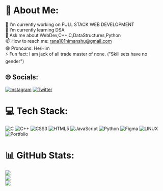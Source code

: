 # 💫 About Me:
🔭 I’m currently working on FULL STACK WEB DEVELOPMENT<br>🌱 I’m currently learning DSA<br>💬 Ask me about WebDev,C++,C,DataStructures,Python<br>📫 How to reach me: rana101himanshu@gmail.com<br>😄 Pronouns: He/Him<br>⚡ Fun fact: I am jack of all trade master of none. ("Skill sets have no gender")


## 🌐 Socials:
[![Instagram](https://img.shields.io/badge/Instagram-%23E4405F.svg?logo=Instagram&logoColor=white)](https://instagram.com/___himanshu_13) [![Twitter](https://img.shields.io/badge/Twitter-%231DA1F2.svg?logo=Twitter&logoColor=white)](https://twitter.com/Himanshu_rana13) 

# 💻 Tech Stack:
![C](https://img.shields.io/badge/c-%2300599C.svg?style=flat&logo=c&logoColor=white) ![C++](https://img.shields.io/badge/c++-%2300599C.svg?style=flat&logo=c%2B%2B&logoColor=white) ![CSS3](https://img.shields.io/badge/css3-%231572B6.svg?style=flat&logo=css3&logoColor=white) ![HTML5](https://img.shields.io/badge/html5-%23E34F26.svg?style=flat&logo=html5&logoColor=white) ![JavaScript](https://img.shields.io/badge/javascript-%23323330.svg?style=flat&logo=javascript&logoColor=%23F7DF1E) ![Python](https://img.shields.io/badge/python-3670A0?style=flat&logo=python&logoColor=ffdd54) 	![Figma](https://img.shields.io/badge/figma-%23F24E1E.svg?style=flat&logo=figma&logoColor=white) ![LINUX](https://img.shields.io/badge/Linux-FCC624?style=flat&logo=linux&logoColor=black) ![Portfolio](https://img.shields.io/badge/Portfolio-%23000000.svg?style=flat&logo=firefox&logoColor=#FF7139)
# 📊 GitHub Stats:
![](https://github-readme-stats.vercel.app/api?username=himanshurana-13&theme=nightowl&hide_border=false&include_all_commits=false&count_private=false)<br/>
![](https://github-readme-streak-stats.herokuapp.com/?user=himanshurana-13&theme=nightowl&hide_border=false)<br/>
![](https://github-readme-stats.vercel.app/api/top-langs/?username=himanshurana-13&theme=nightowl&hide_border=false&include_all_commits=false&count_private=false&layout=compact)

<!-- ## 🐦 Latest Tweet
[![](https://gtce.itsvg.in/api?username=Himanshu_rana13)](https://github.com/VishwaGauravIn/github-twitter-card-embed)

---
[![](https://visitcount.itsvg.in/api?id=himanshurana-13&icon=0&color=0)](https://visitcount.itsvg.in) -->

